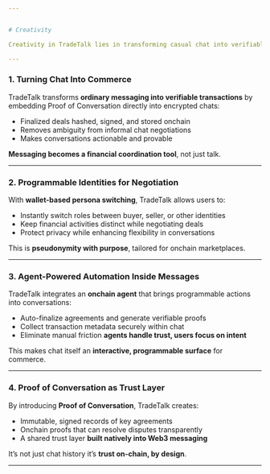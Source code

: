 ```yaml
---


# Creativity

Creativity in TradeTalk lies in transforming casual chat into verifiable commerce. By introducing Proof of Conversation, programmable agents, and wallet-based identity switching inside secure messages, it reimagines messaging as a trust layer for transactions. This unlocks pseudonymous, onchain deal-making something legacy chat platforms can’t offer.

---
```



### 1. Turning Chat Into Commerce
TradeTalk transforms **ordinary messaging into verifiable transactions** by embedding Proof of Conversation directly into encrypted chats:

- Finalized deals hashed, signed, and stored onchain
- Removes ambiguity from informal chat negotiations
- Makes conversations actionable and provable

**Messaging becomes a financial coordination tool**, not just talk.

---

### 2. Programmable Identities for Negotiation
With **wallet-based persona switching**, TradeTalk allows users to:

- Instantly switch roles between buyer, seller, or other identities
- Keep financial activities distinct while negotiating deals
- Protect privacy while enhancing flexibility in conversations

This is **pseudonymity with purpose**, tailored for onchain marketplaces.

---

### 3. Agent-Powered Automation Inside Messages
TradeTalk integrates an **onchain agent** that brings programmable actions into conversations:

- Auto-finalize agreements and generate verifiable proofs
- Collect transaction metadata securely within chat
- Eliminate manual friction **agents handle trust, users focus on intent**

This makes chat itself an **interactive, programmable surface** for commerce.

---

### 4. Proof of Conversation as Trust Layer
By introducing **Proof of Conversation**, TradeTalk creates:

- Immutable, signed records of key agreements
- Onchain proofs that can resolve disputes transparently
- A shared trust layer **built natively into Web3 messaging**

It’s not just chat history it’s **trust on-chain, by design**.

---